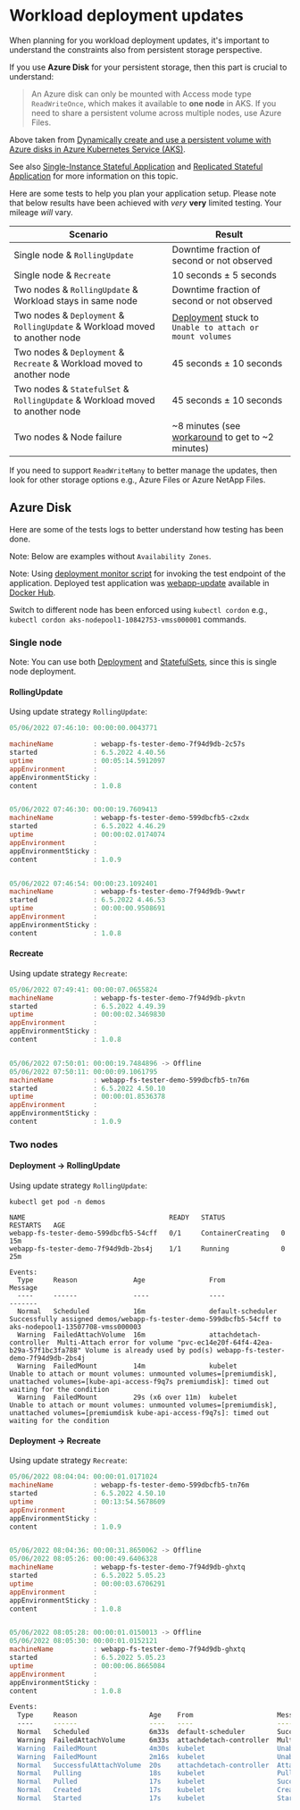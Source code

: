 # Workload deployment updates

When planning for you workload deployment updates,
it's important to understand the constraints also from persistent
storage perspective.

If you use **Azure Disk** for your persistent storage,
then this part is crucial to understand:

> An Azure disk can only be mounted with Access mode type `ReadWriteOnce`, which makes it available to **one node** in AKS. If you need to share a persistent volume across multiple nodes, use Azure Files.

Above taken from [Dynamically create and use a persistent volume with Azure disks in Azure Kubernetes Service (AKS)](https://docs.microsoft.com/en-us/azure/aks/azure-disks-dynamic-pv).

See also [Single-Instance Stateful Application](https://kubernetes.io/docs/tasks/run-application/run-single-instance-stateful-application/)
and [Replicated Stateful Application](https://kubernetes.io/docs/tasks/run-application/run-replicated-stateful-application/)
for more information on this topic.  

Here are some tests to help you plan your application setup. 
Please note that below results have been achieved with *very* **very** limited testing.
Your mileage *will* vary.

| Scenario                                                                     | Result                                                                                                                                                           |
| ---------------------------------------------------------------------------- | ---------------------------------------------------------------------------------------------------------------------------------------------------------------- |
| Single node & `RollingUpdate`                                                | Downtime fraction of second or not observed                                                                                                                      |
| Single node & `Recreate`                                                     | 10 seconds ± 5 seconds                                                                                                                                           |
| Two nodes & `RollingUpdate` & Workload stays in same node                    | Downtime fraction of second or not observed                                                                                                                      |
| Two nodes & `Deployment` & `RollingUpdate` & Workload moved to another node  | [Deployment](https://kubernetes.io/docs/tasks/run-application/run-single-instance-stateful-application/#updating) stuck to `Unable to attach or mount volumes`                                                                                                          |
| Two nodes & `Deployment` & `Recreate` & Workload moved to another node       | 45 seconds ± 10 seconds                                                                                                                                          |
| Two nodes & `StatefulSet` & `RollingUpdate` & Workload moved to another node | 45 seconds ± 10 seconds                                                                                                                                          |
| Two nodes & Node failure                                                     | ~8 minutes (see [workaround](https://github.com/kubernetes-sigs/azuredisk-csi-driver/tree/master/docs/known-issues/node-shutdown-recovery) to get to ~2 minutes) |

If you need to support `ReadWriteMany` to better manage the updates, then look for other storage options e.g., Azure Files or Azure NetApp Files.

## Azure Disk

Here are some of the tests logs to better understand how testing has been done.

Note: Below are examples without `Availability Zones`.

Note: Using [deployment monitor script](https://github.com/JanneMattila/webapp-update/blob/main/doc/deployment-monitor.ps1) for invoking the test endpoint of the application. Deployed test application was [webapp-update](https://github.com/JanneMattila/webapp-update) available in [Docker Hub](https://hub.docker.com/r/jannemattila/webapp-update).

Switch to different node has been enforced using `kubectl cordon` e.g., `kubectl cordon aks-nodepool1-10842753-vmss000001` commands.

### Single node

Note: You can use both [Deployment](https://kubernetes.io/docs/concepts/workloads/controllers/deployment/)
and [StatefulSets](https://kubernetes.io/docs/concepts/workloads/controllers/statefulset/),
since this is single node deployment.

#### RollingUpdate

Using update strategy `RollingUpdate`:

```powershell
05/06/2022 07:46:10: 00:00:00.0043771

machineName          : webapp-fs-tester-demo-7f94d9db-2c57s
started              : 6.5.2022 4.40.56
uptime               : 00:05:14.5912097
appEnvironment       :
appEnvironmentSticky :
content              : 1.0.8


05/06/2022 07:46:30: 00:00:19.7609413
machineName          : webapp-fs-tester-demo-599dbcfb5-c2xdx
started              : 6.5.2022 4.46.29
uptime               : 00:00:02.0174074
appEnvironment       :
appEnvironmentSticky :
content              : 1.0.9


05/06/2022 07:46:54: 00:00:23.1092401
machineName          : webapp-fs-tester-demo-7f94d9db-9wwtr
started              : 6.5.2022 4.46.53
uptime               : 00:00:00.9508691
appEnvironment       :
appEnvironmentSticky :
content              : 1.0.8
```

#### Recreate

Using update strategy `Recreate`:

```powershell
05/06/2022 07:49:41: 00:00:07.0655824
machineName          : webapp-fs-tester-demo-7f94d9db-pkvtn
started              : 6.5.2022 4.49.39
uptime               : 00:00:02.3469830
appEnvironment       :
appEnvironmentSticky :
content              : 1.0.8


05/06/2022 07:50:01: 00:00:19.7484896 -> Offline
05/06/2022 07:50:11: 00:00:09.1061795
machineName          : webapp-fs-tester-demo-599dbcfb5-tn76m
started              : 6.5.2022 4.50.10
uptime               : 00:00:01.8536378
appEnvironment       :
appEnvironmentSticky :
content              : 1.0.9
```

### Two nodes

#### Deployment -> RollingUpdate

Using update strategy `RollingUpdate`:

```
kubectl get pod -n demos

NAME                                    READY   STATUS              RESTARTS   AGE
webapp-fs-tester-demo-599dbcfb5-54cff   0/1     ContainerCreating   0          15m
webapp-fs-tester-demo-7f94d9db-2bs4j    1/1     Running             0          25m

Events:
  Type     Reason              Age                From                     Message
  ----     ------              ----               ----                     -------
  Normal   Scheduled           16m                default-scheduler        Successfully assigned demos/webapp-fs-tester-demo-599dbcfb5-54cff to aks-nodepool1-13507708-vmss000003
  Warning  FailedAttachVolume  16m                attachdetach-controller  Multi-Attach error for volume "pvc-ec14e20f-64f4-42ea-b29a-57f1bc3fa788" Volume is already used by pod(s) webapp-fs-tester-demo-7f94d9db-2bs4j
  Warning  FailedMount         14m                kubelet                  Unable to attach or mount volumes: unmounted volumes=[premiumdisk], unattached volumes=[kube-api-access-f9q7s premiumdisk]: timed out waiting for the condition
  Warning  FailedMount         29s (x6 over 11m)  kubelet                  Unable to attach or mount volumes: unmounted volumes=[premiumdisk], unattached volumes=[premiumdisk kube-api-access-f9q7s]: timed out waiting for the condition
```

#### Deployment -> Recreate

Using update strategy `Recreate`:

```powershell
05/06/2022 08:04:04: 00:00:01.0171024
machineName          : webapp-fs-tester-demo-599dbcfb5-tn76m
started              : 6.5.2022 4.50.10
uptime               : 00:13:54.5678609
appEnvironment       :
appEnvironmentSticky :
content              : 1.0.9


05/06/2022 08:04:36: 00:00:31.8650062 -> Offline
05/06/2022 08:05:26: 00:00:49.6406328
machineName          : webapp-fs-tester-demo-7f94d9db-ghxtq
started              : 6.5.2022 5.05.23
uptime               : 00:00:03.6706291
appEnvironment       :
appEnvironmentSticky :
content              : 1.0.8


05/06/2022 08:05:28: 00:00:01.0150013 -> Offline
05/06/2022 08:05:30: 00:00:01.0152121
machineName          : webapp-fs-tester-demo-7f94d9db-ghxtq
started              : 6.5.2022 5.05.23
uptime               : 00:00:06.8665084
appEnvironment       :
appEnvironmentSticky :
content              : 1.0.8
```

```bash
Events:
  Type     Reason                  Age    From                     Message
  ----     ------                  ----   ----                     -------
  Normal   Scheduled               6m33s  default-scheduler        Successfully assigned demos/webapp-fs-tester-demo-0 to aks-nodepool1-13507708-vmss000000
  Warning  FailedAttachVolume      6m33s  attachdetach-controller  Multi-Attach error for volume "pvc-ec14e20f-64f4-42ea-b29a-57f1bc3fa788" Volume is already exclusively attached to one node and can't be attached to another
  Warning  FailedMount             4m30s  kubelet                  Unable to attach or mount volumes: unmounted volumes=[premiumdisk], unattached volumes=[kube-api-access-dxbp9 premiumdisk]: timed out waiting for the condition
  Warning  FailedMount             2m16s  kubelet                  Unable to attach or mount volumes: unmounted volumes=[premiumdisk], unattached volumes=[premiumdisk kube-api-access-dxbp9]: timed out waiting for the condition
  Normal   SuccessfulAttachVolume  20s    attachdetach-controller  AttachVolume.Attach succeeded for volume "pvc-ec14e20f-64f4-42ea-b29a-57f1bc3fa788"
  Normal   Pulling                 18s    kubelet                  Pulling image "jannemattila/webapp-update:1.0.8"
  Normal   Pulled                  17s    kubelet                  Successfully pulled image "jannemattila/webapp-update:1.0.8" in 836.314823ms
  Normal   Created                 17s    kubelet                  Created container webapp-fs-tester-demo
  Normal   Started                 17s    kubelet                  Started container webapp-fs-tester-demo
```
